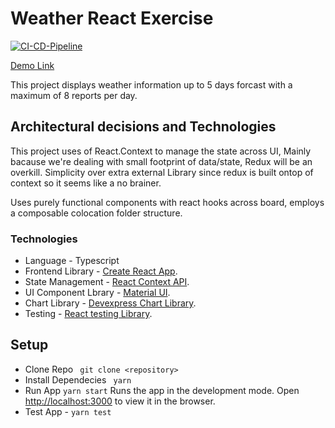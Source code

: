 # Weather React Exercise
[![CI-CD-Pipeline](https://github.com/waleCloud/weather-app/actions/workflows/test.yml/badge.svg)](https://github.com/waleCloud/weather-app/actions/workflows/test.yml)

[Demo Link](https://walecloud.github.io/weather-app/)

This project displays weather information up to 5 days forcast with a maximum of 8 reports per day.

## Architectural decisions and Technologies

This project uses of React.Context to manage the state across UI, Mainly bacause we're dealing with small footprint of data/state, Redux will be an overkill. Simplicity over extra external Library since redux is built ontop of context so it seems like a no brainer.

Uses purely functional components with react hooks across board, employs a composable colocation folder structure.

### Technologies

- Language - Typescript
- Frontend Library - [Create React App](https://github.com/facebook/create-react-app).
- State Management - [React Context API](https://reactjs.org/docs/context.html#api).
- UI Component Lbrary - [Material UI](https://material-ui.com/components).
- Chart Library - [Devexpress Chart Library](https://devexpress.github.io/devextreme-reactive/react/chart/docs/guides/getting-started/).
- Testing - [React testing Library](https://testing-library.com/docs/react-testing-library/intro/).

## Setup
 
 - Clone Repo ` git clone <repository>`
 - Install Dependecies ` yarn`
 - Run App `yarn start` Runs the app in the development mode. Open [http://localhost:3000](http://localhost:3000) to view it in the browser.
 - Test App - `yarn test`
